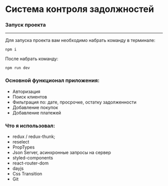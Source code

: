 # Система контроля задолжностей

### Запуск проекта

---

Для запуска проекта вам необходимо набрать команду в терминале:
 
` npm i ` 

После набрать команду:

`npm run dev`

### Основной функционал приложения:
- Авторизация 
- Поиск клиентов
- Фильтрация по: дате, просрочке, остатку задолженности
- Добавление покупок
- Добавление платежей
### Что я использовал:
- redux / redux-thunk;
- reselect
- PropTypes
- Json Server, асинхронные запросы на сервер
- styled-components
- react-router-dom 
- dayjs 
- Css Transition 
- Git

